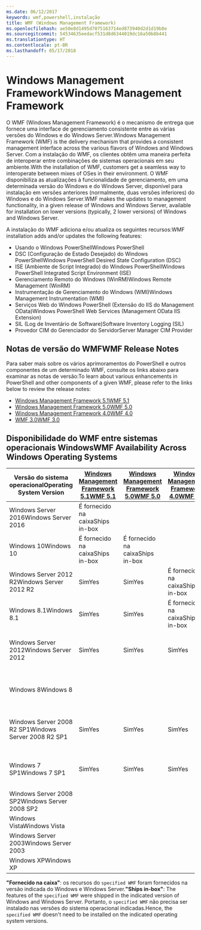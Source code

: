 ```yaml
---
ms.date: 06/12/2017
keywords: wmf,powershell,instalação
title: WMF (Windows Management Framework)
ms.openlocfilehash: ae50e8d1495d7075163714ed873940d2d1d19b8e
ms.sourcegitcommit: 54534635eedacf531d8d6344019dc16a50b8b441
ms.translationtype: HT
ms.contentlocale: pt-BR
ms.lasthandoff: 05/17/2018
---
```

# <a name="windows-management-framework"></a><span data-ttu-id="5eb01-103">Windows Management Framework</span><span class="sxs-lookup"><span data-stu-id="5eb01-103">Windows Management Framework</span></span>

<span data-ttu-id="5eb01-104">O WMF (Windows Management Framework) é o mecanismo de entrega que fornece uma interface de gerenciamento consistente entre as várias versões do Windows e do Windows Server.</span><span class="sxs-lookup"><span data-stu-id="5eb01-104">Windows Management Framework (WMF) is the delivery mechanism that provides a consistent management interface across the various flavors of Windows and Windows Server.</span></span>
<span data-ttu-id="5eb01-105">Com a instalação do WMF, os clientes obtêm uma maneira perfeita de interoperar entre combinações de sistemas operacionais em seu ambiente.</span><span class="sxs-lookup"><span data-stu-id="5eb01-105">With the installation of WMF, customers get a seamless way to interoperate between mixes of OSes in their environment.</span></span>
<span data-ttu-id="5eb01-106">O WMF disponibiliza as atualizações à funcionalidade de gerenciamento, em uma determinada versão do Windows e do Windows Server, disponível para instalação em versões anteriores (normalmente, duas versões inferiores) do Windows e do Windows Server.</span><span class="sxs-lookup"><span data-stu-id="5eb01-106">WMF makes the updates to management functionality, in a given release of Windows and Windows Server, available for installation on lower versions (typically, 2 lower versions) of Windows and Windows Server.</span></span>

<span data-ttu-id="5eb01-107">A instalação do WMF adiciona e/ou atualiza os seguintes recursos:</span><span class="sxs-lookup"><span data-stu-id="5eb01-107">WMF installation adds and/or updates the following features:</span></span>

- <span data-ttu-id="5eb01-108">Usando o Windows PowerShell</span><span class="sxs-lookup"><span data-stu-id="5eb01-108">Windows PowerShell</span></span>
- <span data-ttu-id="5eb01-109">DSC (Configuração de Estado Desejado) do Windows PowerShell</span><span class="sxs-lookup"><span data-stu-id="5eb01-109">Windows PowerShell Desired State Configuration (DSC)</span></span>
- <span data-ttu-id="5eb01-110">ISE (Ambiente de Script Integrado) do Windows PowerShell</span><span class="sxs-lookup"><span data-stu-id="5eb01-110">Windows PowerShell Integrated Script Environment (ISE)</span></span>
- <span data-ttu-id="5eb01-111">Gerenciamento Remoto do Windows (WinRM)</span><span class="sxs-lookup"><span data-stu-id="5eb01-111">Windows Remote Management (WinRM)</span></span>
- <span data-ttu-id="5eb01-112">Instrumentação de Gerenciamento do Windows (WMI)</span><span class="sxs-lookup"><span data-stu-id="5eb01-112">Windows Management Instrumentation (WMI)</span></span>
- <span data-ttu-id="5eb01-113">Serviços Web do Windows PowerShell (Extensão do IIS do Management OData)</span><span class="sxs-lookup"><span data-stu-id="5eb01-113">Windows PowerShell Web Services (Management OData IIS Extension)</span></span>
- <span data-ttu-id="5eb01-114">SIL (Log de Inventário de Software)</span><span class="sxs-lookup"><span data-stu-id="5eb01-114">Software Inventory Logging (SIL)</span></span>
- <span data-ttu-id="5eb01-115">Provedor CIM do Gerenciador do Servidor</span><span class="sxs-lookup"><span data-stu-id="5eb01-115">Server Manager CIM Provider</span></span>

## <a name="wmf-release-notes"></a><span data-ttu-id="5eb01-116">Notas de versão do WMF</span><span class="sxs-lookup"><span data-stu-id="5eb01-116">WMF Release Notes</span></span>

<span data-ttu-id="5eb01-117">Para saber mais sobre os vários aprimoramentos do PowerShell e outros componentes de um determinado WMF, consulte os links abaixo para examinar as notas de versão:</span><span class="sxs-lookup"><span data-stu-id="5eb01-117">To learn about various enhancements in PowerShell and other components of a given WMF, please refer to the links below to review the release notes:</span></span>

- [<span data-ttu-id="5eb01-118">Windows Management Framework 5.1</span><span class="sxs-lookup"><span data-stu-id="5eb01-118">WMF 5.1</span></span>](5.1/release-notes.md)
- [<span data-ttu-id="5eb01-119">Windows Management Framework 5.0</span><span class="sxs-lookup"><span data-stu-id="5eb01-119">WMF 5.0</span></span>](5.0/releasenotes.md)
- [<span data-ttu-id="5eb01-120">Windows Management Framework 4.0</span><span class="sxs-lookup"><span data-stu-id="5eb01-120">WMF 4.0</span></span>](https://download.microsoft.com/download/3/D/6/3D61D262-8549-4769-A660-230B67E15B25/Windows%20Management%20Framework%204%200%20Release%20Notes.docx)
- [<span data-ttu-id="5eb01-121">WMF 3.0</span><span class="sxs-lookup"><span data-stu-id="5eb01-121">WMF 3.0</span></span>](https://download.microsoft.com/download/E/7/6/E76850B8-DA6E-4FF5-8CCE-A24FC513FD16/WMF%203%20Release%20Notes.docx)

## <a name="wmf-availability-across-windows-operating-systems"></a><span data-ttu-id="5eb01-122">Disponibilidade do WMF entre sistemas operacionais Windows</span><span class="sxs-lookup"><span data-stu-id="5eb01-122">WMF Availability Across Windows Operating Systems</span></span>

| <span data-ttu-id="5eb01-123">Versão do sistema operacional</span><span class="sxs-lookup"><span data-stu-id="5eb01-123">Operating System Version</span></span> | [<span data-ttu-id="5eb01-124">Windows Management Framework 5.1</span><span class="sxs-lookup"><span data-stu-id="5eb01-124">WMF 5.1</span></span>](https://aka.ms/wmf51download) | [<span data-ttu-id="5eb01-125">Windows Management Framework 5.0</span><span class="sxs-lookup"><span data-stu-id="5eb01-125">WMF 5.0</span></span>](https://aka.ms/wmf5download) | [<span data-ttu-id="5eb01-126">Windows Management Framework 4.0</span><span class="sxs-lookup"><span data-stu-id="5eb01-126">WMF 4.0</span></span>](https://aka.ms/wmf4download) |  [<span data-ttu-id="5eb01-127">WMF 3.0</span><span class="sxs-lookup"><span data-stu-id="5eb01-127">WMF 3.0</span></span>](https://aka.ms/wmf3download) | [<span data-ttu-id="5eb01-128">WMF 2.0</span><span class="sxs-lookup"><span data-stu-id="5eb01-128">WMF 2.0</span></span>](https://aka.ms/wmf2download) |
| ------------------------ | ----------- | ----------- | ----------- | ------------ |  ------------- |
| <span data-ttu-id="5eb01-129">Windows Server 2016</span><span class="sxs-lookup"><span data-stu-id="5eb01-129">Windows Server 2016</span></span> | <span data-ttu-id="5eb01-130">É fornecido na caixa</span><span class="sxs-lookup"><span data-stu-id="5eb01-130">Ships in-box</span></span> |  |  |  |  |
| <span data-ttu-id="5eb01-131">Windows 10</span><span class="sxs-lookup"><span data-stu-id="5eb01-131">Windows 10</span></span> | <span data-ttu-id="5eb01-132">É fornecido na caixa</span><span class="sxs-lookup"><span data-stu-id="5eb01-132">Ships in-box</span></span> | <span data-ttu-id="5eb01-133">É fornecido na caixa</span><span class="sxs-lookup"><span data-stu-id="5eb01-133">Ships in-box</span></span>  | | | |
| <span data-ttu-id="5eb01-134">Windows Server 2012 R2</span><span class="sxs-lookup"><span data-stu-id="5eb01-134">Windows Server 2012 R2</span></span>| <span data-ttu-id="5eb01-135">Sim</span><span class="sxs-lookup"><span data-stu-id="5eb01-135">Yes</span></span> | <span data-ttu-id="5eb01-136">Sim</span><span class="sxs-lookup"><span data-stu-id="5eb01-136">Yes</span></span> | <span data-ttu-id="5eb01-137">É fornecido na caixa</span><span class="sxs-lookup"><span data-stu-id="5eb01-137">Ships in-box</span></span> |  |  |
| <span data-ttu-id="5eb01-138">Windows 8.1</span><span class="sxs-lookup"><span data-stu-id="5eb01-138">Windows 8.1</span></span> | <span data-ttu-id="5eb01-139">Sim</span><span class="sxs-lookup"><span data-stu-id="5eb01-139">Yes</span></span> | <span data-ttu-id="5eb01-140">Sim</span><span class="sxs-lookup"><span data-stu-id="5eb01-140">Yes</span></span> |  <span data-ttu-id="5eb01-141">É fornecido na caixa</span><span class="sxs-lookup"><span data-stu-id="5eb01-141">Ships in-box</span></span> |  |  |
| <span data-ttu-id="5eb01-142">Windows Server 2012</span><span class="sxs-lookup"><span data-stu-id="5eb01-142">Windows Server 2012</span></span> | <span data-ttu-id="5eb01-143">Sim</span><span class="sxs-lookup"><span data-stu-id="5eb01-143">Yes</span></span> | <span data-ttu-id="5eb01-144">Sim</span><span class="sxs-lookup"><span data-stu-id="5eb01-144">Yes</span></span> | <span data-ttu-id="5eb01-145">Sim</span><span class="sxs-lookup"><span data-stu-id="5eb01-145">Yes</span></span> |  <span data-ttu-id="5eb01-146">É fornecido na caixa</span><span class="sxs-lookup"><span data-stu-id="5eb01-146">Ships in-box</span></span> | |
| <span data-ttu-id="5eb01-147">Windows 8</span><span class="sxs-lookup"><span data-stu-id="5eb01-147">Windows 8</span></span> |  |  |  | <span data-ttu-id="5eb01-148">É fornecido na caixa</span><span class="sxs-lookup"><span data-stu-id="5eb01-148">Ships in-box</span></span> | |
| <span data-ttu-id="5eb01-149">Windows Server 2008 R2 SP1</span><span class="sxs-lookup"><span data-stu-id="5eb01-149">Windows Server 2008 R2 SP1</span></span> | <span data-ttu-id="5eb01-150">Sim</span><span class="sxs-lookup"><span data-stu-id="5eb01-150">Yes</span></span> | <span data-ttu-id="5eb01-151">Sim</span><span class="sxs-lookup"><span data-stu-id="5eb01-151">Yes</span></span> | <span data-ttu-id="5eb01-152">Sim</span><span class="sxs-lookup"><span data-stu-id="5eb01-152">Yes</span></span> |  <span data-ttu-id="5eb01-153">Sim</span><span class="sxs-lookup"><span data-stu-id="5eb01-153">Yes</span></span>| <span data-ttu-id="5eb01-154">É fornecido na caixa</span><span class="sxs-lookup"><span data-stu-id="5eb01-154">Ships in-box</span></span> |
| <span data-ttu-id="5eb01-155">Windows 7 SP1</span><span class="sxs-lookup"><span data-stu-id="5eb01-155">Windows 7 SP1</span></span>  | <span data-ttu-id="5eb01-156">Sim</span><span class="sxs-lookup"><span data-stu-id="5eb01-156">Yes</span></span> | <span data-ttu-id="5eb01-157">Sim</span><span class="sxs-lookup"><span data-stu-id="5eb01-157">Yes</span></span> | <span data-ttu-id="5eb01-158">Sim</span><span class="sxs-lookup"><span data-stu-id="5eb01-158">Yes</span></span> | <span data-ttu-id="5eb01-159">Sim</span><span class="sxs-lookup"><span data-stu-id="5eb01-159">Yes</span></span> | <span data-ttu-id="5eb01-160">É fornecido na caixa</span><span class="sxs-lookup"><span data-stu-id="5eb01-160">Ships in-box</span></span> |
| <span data-ttu-id="5eb01-161">Windows Server 2008 SP2</span><span class="sxs-lookup"><span data-stu-id="5eb01-161">Windows Server 2008 SP2</span></span> | | | | <span data-ttu-id="5eb01-162">Sim</span><span class="sxs-lookup"><span data-stu-id="5eb01-162">Yes</span></span> | <span data-ttu-id="5eb01-163">Sim</span><span class="sxs-lookup"><span data-stu-id="5eb01-163">Yes</span></span> |
| <span data-ttu-id="5eb01-164">Windows Vista</span><span class="sxs-lookup"><span data-stu-id="5eb01-164">Windows Vista</span></span> | | | | | <span data-ttu-id="5eb01-165">Sim</span><span class="sxs-lookup"><span data-stu-id="5eb01-165">Yes</span></span> |
| <span data-ttu-id="5eb01-166">Windows Server 2003</span><span class="sxs-lookup"><span data-stu-id="5eb01-166">Windows Server 2003</span></span>| | | |  | <span data-ttu-id="5eb01-167">Sim</span><span class="sxs-lookup"><span data-stu-id="5eb01-167">Yes</span></span> |
| <span data-ttu-id="5eb01-168">Windows XP</span><span class="sxs-lookup"><span data-stu-id="5eb01-168">Windows XP</span></span> | | | |  | <span data-ttu-id="5eb01-169">Sim</span><span class="sxs-lookup"><span data-stu-id="5eb01-169">Yes</span></span> |

<span data-ttu-id="5eb01-170">**"Fornecido na caixa"**: os recursos do `specified WMF` foram fornecidos na versão indicada do Windows e Windows Server.</span><span class="sxs-lookup"><span data-stu-id="5eb01-170">**"Ships in-box"**: The features of the `specified WMF` were shipped in the indicated version of  Windows and Windows Server.</span></span>
<span data-ttu-id="5eb01-171">Portanto, o `specified WMF` não precisa ser instalado nas versões do sistema operacional indicadas.</span><span class="sxs-lookup"><span data-stu-id="5eb01-171">Hence, the `specified WMF` doesn't need to be installed on the indicated operating system versions.</span></span>
